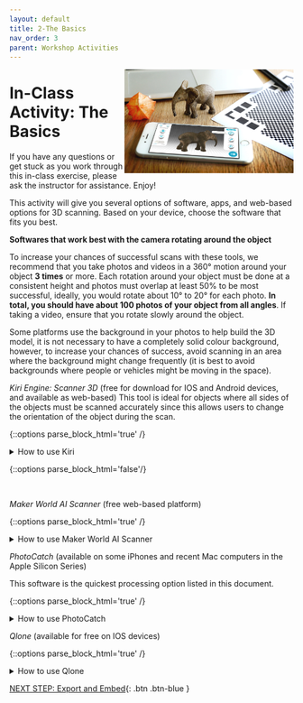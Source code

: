 ```yaml
---
layout: default
title: 2-The Basics
nav_order: 3
parent: Workshop Activities
---
```


<img src="images/basics/logo.png" alt="activity image" style="float:right;width:300px;">

# In-Class Activity: The Basics

If you have any questions or get stuck as you work through this in-class exercise, please ask the instructor for assistance. Enjoy!

This activity will give you several options of software, apps, and web-based options for 3D scanning. Based on your device, choose the software that fits you best. 

**Softwares that work best with the camera rotating around the object**

To increase your chances of successful scans with these tools, we recommend that you take photos and videos in a 360° motion around your object **3 times** or more. Each rotation around your object must be done at a consistent height and photos must overlap at least 50% to be most successful, ideally, you would rotate about 10° to 20° for each photo. **In total, you should have about 100 photos of your object from all angles**.  If taking a video, ensure that you rotate slowly around the object. 

Some platforms use the background in your photos to help build the 3D model, it is not necessary to have a completely solid colour background, however, to increase your chances of success, avoid scanning in an area where the background might change frequently (it is best to avoid backgrounds where people or vehicles might be moving in the space).

_Kiri Engine: Scanner 3D_ (free for download for IOS and Android devices, and available as web-based)
This tool is ideal for objects where all sides of the objects must be scanned accurately since this allows users to change the orientation of the object during the scan.
    
{::options parse_block_html='true' /}
<details>
<summary>
How to use Kiri
</summary>

1. Download the appropriate version of the app for your device, or open the [web-based version of Kiri](https://www.kiriengine.app/web-version/Upload){:target="_blank"}. Create an account or log in.
2. If using the cellphone application, you will have to take the photos in the app, rather than in your default camera application. If working with the web-based platform, you will need to take photos with a camera of your choice, to then upload the images.
3. Upload the images to the Kiri platform, choose the quality for your model, we recommend a high number of polycount.
4. If you included photos of the bottom of your object in your photos, by changing the orientation of the object during the scan, select **Auto Object Masking**.
5. Choose your export type based on your needs, .stl is accepted by our online submission form for 3D printing.
6. Click on **Create 3D model now**. This will start the processing of your 3D scan, once processing is completed, your 3D model will be available to see and manipulate.
   - If the result differs from what you were expecting, refer to the tips and tricks for 3D scanning in activity 1. 
</details>

{::options parse_block_html='false'/}

<br>


_Maker World AI Scanner_ (free web-based platform)

{::options parse_block_html='true' /}
<details>
<summary>
How to use Maker World AI Scanner
</summary>

1. Take a high-quality video of your object, you should rotate around your object at least 3 times, at different angles. Make sure to complete the rotation fully before changing the camera angle. 
2. Open [Maker World AI Scanner](https://makerworld.com/en/makerlab/ai-scanner){:target="_blank"}. You do not need an account to use this platform.
3. Upload the video of your object using drag-and-drop or the import button.
4. Select either **General Mode** or **Portrait Mode** based on the object you are scanning. and Click on **Next Step**.
5. The software will then try to identify the target object based on the first frame of your video.
   - If the software chose the wrong object, click on **Remove mask** and click on the areas that are not part of your object, light red dots will appear.
   - Then click on **Add mask** and click the object you want scanned. You might need to select multiple areas of your model. Light green dots will appear and a blue outline will be created around the object.
   - Once satisfied, click on **Create Model**.
6. Your model will now be sent to the Queue for processing. An estimated wait time will be displayed.
7. Once completed, your model will be available to see and download. Download as an .stl file if you want to have it 3D printed.

**Softwares that work best when the object is rotated**

To increase your chances of successful scans with these tools, we recommend that you **take your photos or video using a high-contrast, solid background.** If needed, you can borrow the DSC's lightbox to scan your objects. 

To rotate the object you want to scan, we recommend that you use a turn table if available. This allows you to rotate the object without having to touch it, this is very important since most at-home 3D scanning technology requires the object to stay completely still to be successful. If you do not have access to a turntable, or if you need to see more surface area of your object, you can prop your object on an elevated surface (such as a glue stick or toilet paper roll). **Make sure to secure your object to your glue stick with tape or sticky tack, as your object must stay in the same position for the duration of your scan.** Rotate the glue stick to capture your object, making sure that your hand is not visible in the photos or the video. 

Take your time during the scanning phase, as this will highly impact how successful your scan is. **We recommend you take about 100 high-quality photos **of the object to scan. Each rotation around your object must be done at a consistent height and photos must overlap at least 50% to be most successful, ideally, you would rotate about 10° to 20° for each photo. If taking a video, ensure that you rotate slowly the object. 
</details>

_PhotoCatch_ (available on some iPhones and recent Mac computers in the Apple Silicon Series)

This software is the quickest processing option listed in this document.

{::options parse_block_html='true' /}
<details>
<summary>
How to use PhotoCatch
</summary>

1. Photocatch allows both videos and photos to be processed and can be taken directly on the application or uploaded from your camera roll. Choose the method that works best for you and your equipment. 
2. To start, click on **Create a 3D Model**, you can then choose to use a video or photos, this will then prompt you to either take the photos/video or upload your media content from your gallery. Review the photos or video, if you are satisfied, click on **Looks good**.
- If you choose the video option, you have the option of choosing the frame interval. The frame interval is the number of photos that are extracted from 1 second of your video, a larger frame interval will result in more frames.
- Having more frames will increase the processing time, but will also likely improve the final quality of your 3D model. **Aim to have at least 100 frames.**
3. Choose your model quality, a higher quality produces more details and larger textures but will take more time to process. 
4. Your model will appear on the home page.
- On the application, multiple projects can be processed simultaneously, while on the Mac platform, users are limited to one model at a time using the free version. However, we have found that the Mac platform often creates higher-quality results in less time. 
- Once processing is completed, click on your project and using the **share button** download the file as an .obj if you want to 3D print. 
    
</details>


_Qlone_ (available for free on IOS devices)

{::options parse_block_html='true' /}
<details>
<summary>
How to use Qlone
</summary>

This tool is ideal for objects where all sides of the objects must be scanned accurately since this allows users to change the orientation of the object during the scan by allowing a supplementary scan. 

1.  If you haven’t already, please [download and install](https://www.qlone.pro){:target="_blank"} Qlone on your iPhone.
2.  Pick up one of the provided checkered scanning mats (like the one pictured above right). If you are at home you can [download and print](http://bit.ly/2FV4mG9){:target="_blank"} your own scanning mat.
3.  Scan a small object (less than 10 x 10 cm):
    
    <img src="images/basics/3.png" alt="A R dome" style="float:right;width:300px;">
    
    -   Select a small object and place in the center of the scanning mat.  Note: To scan a larger object, you need a larger scanning mat which can be printed on a large format printer.
    -   Launch Qlone on your phone.
    -   Press the blue **“+”** button in the bottom right corner of the screen.
    -   You should now be seeing an Augmented Reality (AR) dome on top of the object you are going to scan.
    
    <img src="images/basics/3-d.png" alt="disappearing A R dome" style="float:right;width:300px;">
    
    -   Start scanning by pressing the **Red Record** button in the top right of the screen.
    -   You now need to either slowly move your phone around the object or rotate the mat. Make sure that the AR dome progress indicator is capturing everything it needs to.
    -   NOTE: If the VR dome disappears entirely, you probably need to move your phone further back, making sure that at least part of all 4 corners of the VR mat are visible.
    -   You will need to make four circular scans of the object at different angles to clear all of the segments in the four rings of the AR dome.
4.  Second supplementary scan. After you’ve finished the first scan you will probably notice that the scan is misshapen places. Let’s fix this:
    
    <img src="images/basics/4-a2.png" alt="menu" style="float:right;height:180px;margin-left:10px;">
    <img src="images/basics/4-a1.png" alt="tape measure" style="float:right;height:180px;margin-left:10px;">
    
    -   Change the orientation of your object on the VR mat (see right for an example).
    -   Click on the **White & Blue** button on the right of your Qlone screen (see the red arrow to the right).
    -   Scan the object in the same manner as you did in step 1, remember not to rush.
    
    <img src="images/basics/4-d.png" alt="tape measure scan" style="float:right;width:240px;">
    
    -   When the scan is finished it will take 2 minutes for Qlone to merge the two scans together. The result should be a much higher quality scan than the first one alone.
    -   Press the **Blue arrow** button on the bottom right of the Qlone screen. You should now be back in the Gallery of Qlone.
5.  Edit the scan to smooth out a surface on the model:
    
    <img src="images/basics/5-a.png" alt="new qlone" style="float:right;width:240px;">
    
    -   First, we need to get out of the gallery and into editing mode. Click on the gallery image of the object you scanned.
    -   Next click on the top button to the right of the photo of your scan (see image to the right). You are now in editing mode.
    -   Use two fingers on your screen to rotate around the model. You can also zoom in and out by doing a two-finger pinch.
    -   Click on the **Clean** button (1) on the top right of the screen, and then select the **Clean** (2) button to the left.
    
    <img src="images/basics/5-d.png" alt="clean" style="width:720px;">
    
    -   After you enter “clean” mode, use your finger to select the area that we will smooth out. As you move your finger around the selected area will be highlighted in red (see to the right).
    -   Next, click on the **Smooth** button on the right of the screen, and then drag the slider beside it to the left to indicate to Qlone how smooth you want the area to become.
    
    <img src="images/basics/5-e.png" alt="smooth out" style="width:720px;">
    
6.  Edit the scan to sculpt a surface of the model:
    -   Click on the **Clean** button (1) on the top right of the screen, and then select the **Sculpt** (2) button to the left.
    
    <img src="images/basics/6-a.png" alt="sculpt" style="width:720px;">
    
    -   After you enter “sculpt” mode, use your finger to select the area that you’d like to smooth out. As you move your finger around, the selected area will be highlighted in red (see to the right).
    -   Slide the **Push-Pull** switch to the left (1) so that it is in the **Push** position.
  
 
    -   Select the **Amplitude** button (2), and then move the slider to push out the selected face as much or as little as you’d like.
    
    <img src="images/basics/6-b.png" alt="push and amplitude" style="width:720px;">
    
    -   Press the large right arrow button at the bottom right of the screen to finalize the changes.
7.  **Great job!** You now have a model that you can export to the Sketchfab website or MP4 format.

</details>

[NEXT STEP: Export and Embed](act-3.html){: .btn .btn-blue }
